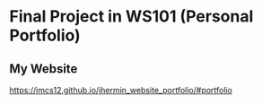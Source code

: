 # Final Project in WS101 (Personal Portfolio)

## My Website

https://jmcs12.github.io/jhermin_website_portfolio/#portfolio
